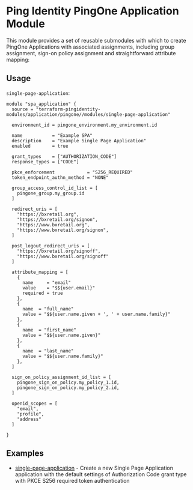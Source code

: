 # Ping Identity PingOne Application Module

This module provides a set of reusable submodules with which to create PingOne Applications with associated assignments, including group assignment, sign-on policy assignment and straightforward attribute mapping:

## Usage

`single-page-application`:

```hcl
module "spa_application" {
  source = "terraform-pingidentity-modules/application/pingone//modules/single-page-application"

  environment_id = pingone_environment.my_environment.id

  name           = "Example SPA"
  description    = "Example Single Page Application"
  enabled        = true

  grant_types    = ["AUTHORIZATION_CODE"]
  response_types = ["CODE"]

  pkce_enforcement            = "S256_REQUIRED"
  token_endpoint_authn_method = "NONE"
  
  group_access_control_id_list = [
    pingone_group.my_group.id
  ]
  
  redirect_uris = [
    "https://bxretail.org",
    "https://bxretail.org/signon",
    "https://www.bxretail.org",
    "https://www.bxretail.org/signon",
  ]
  
  post_logout_redirect_uris = [
    "https://bxretail.org/signoff",
    "https://www.bxretail.org/signoff"
  ]

  attribute_mapping = [
    {
      name     = "email"
      value    = "$${user.email}"
      required = true
    },
    {
      name  = "full_name"
      value = "$${user.name.given + ', ' + user.name.family}"
    },
    {
      name  = "first_name"
      value = "$${user.name.given}"
    },
    {
      name  = "last_name"
      value = "$${user.name.family}"
    },
  ]

  sign_on_policy_assignment_id_list = [
    pingone_sign_on_policy.my_policy_1.id,
    pingone_sign_on_policy.my_policy_2.id,
  ]

  openid_scopes = [
    "email",
    "profile",
    "address"
  ]

}
```

## Examples

- [single-page-application](https://github.com/terraform-pingidentity-modules/terraform-pingone-application/tree/main/examples/single-page-application) - Create a new Single Page Application application with the default settings of Authorization Code grant type with PKCE S256 required token authentication
